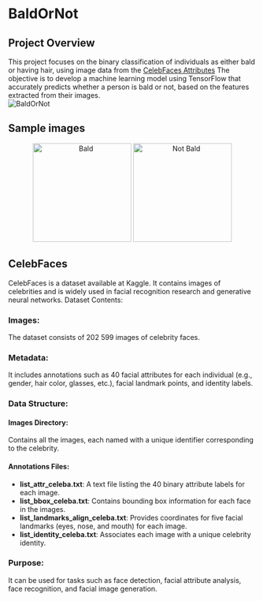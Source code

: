 # BaldOrNot
## Project Overview
This project focuses on the binary classification of individuals as either bald or having hair, using image data from the 
[CelebFaces Attributes](https://www.kaggle.com/datasets/jessicali9530/celeba-dataset?resource=download)
The objective is to develop a machine learning model using TensorFlow that accurately predicts whether a person is bald
or not, based on the features extracted from their images.\
![BaldOrNot](src/samples/bald_or_not.jpg)


## Sample images
<p align="center">
    <img src="src/samples/bald.jpg" alt="Bald" width="200"/>
    <img src="src/samples/not_bald.jpg" alt="Not Bald" width="200"/>
</p>


## CelebFaces

CelebFaces is a dataset available at Kaggle. It contains images of celebrities and is widely used in facial recognition 
research and generative neural networks.
Dataset Contents:

### Images: 
The dataset consists of 202 599 images of celebrity faces.
### Metadata: 
It includes annotations such as 40 facial attributes for each individual (e.g., gender, hair color, glasses, etc.), 
facial landmark points, and identity labels.
### Data Structure:
#### Images Directory: 
Contains all the images, each named with a unique identifier corresponding to the celebrity.
#### Annotations Files:
- **list_attr_celeba.txt**: A text file listing the 40 binary attribute labels for each image.
- **list_bbox_celeba.txt**: Contains bounding box information for each face in the images.
- **list_landmarks_align_celeba.txt**: Provides coordinates for five facial landmarks 
(eyes, nose, and mouth) for each image.
- **list_identity_celeba.txt**: Associates each image with a unique celebrity identity.
### Purpose: 
It can be used for tasks such as face detection, facial attribute analysis, face recognition, 
and facial image generation.

